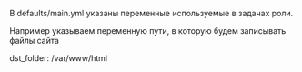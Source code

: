 В defaults/main.yml указаны переменные используемые в задачах роли.

Например указываем переменную пути, в которую будем записывать файлы сайта

dst_folder: /var/www/html
